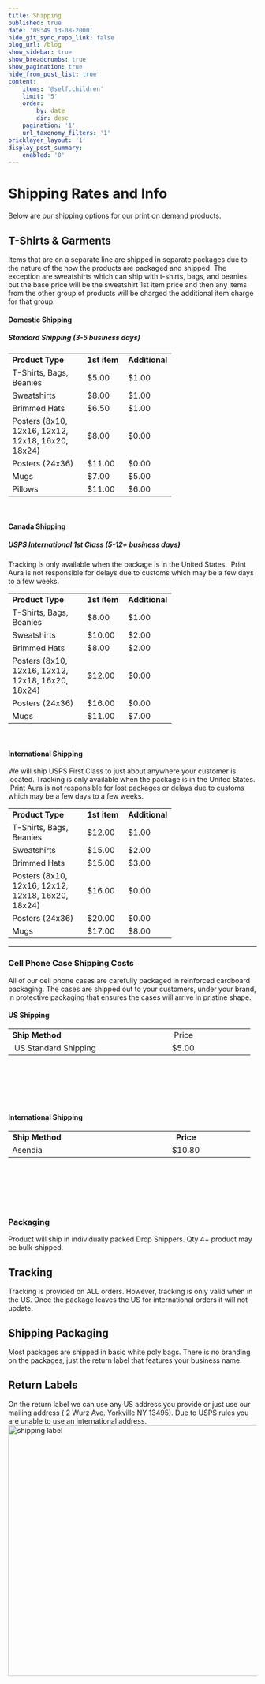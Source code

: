 ```yaml
---
title: Shipping
published: true
date: '09:49 13-08-2000'
hide_git_sync_repo_link: false
blog_url: /blog
show_sidebar: true
show_breadcrumbs: true
show_pagination: true
hide_from_post_list: true
content:
    items: '@self.children'
    limit: '5'
    order:
        by: date
        dir: desc
    pagination: '1'
    url_taxonomy_filters: '1'
bricklayer_layout: '1'
display_post_summary:
    enabled: '0'
---
```


<h1>Shipping Rates and Info</h1>
Below are our shipping options for our print on demand products.
<h2>T-Shirts &amp; Garments</h2>
Items that are on a separate line are shipped in separate packages due to the nature of the how the products are packaged and shipped. The exception are sweatshirts which can ship with t-shirts, bags, and beanies but the base price will be the sweatshirt 1st item price and then any items from the other group of products will be charged the additional item charge for that group.
<h4></h4>
<h4>Domestic Shipping</h4>
<h5>Standard Shipping (3-5 business days)</h5>
<table border="0" width="691" cellpadding="10">
<tbody>
<tr>
<td><strong>Product Type</strong></td>
<td><strong>1st item</strong></td>
<td><strong>Additional</strong></td>
</tr>
<tr>
<td width="136">T-Shirts, Bags, Beanies</td>
<td width="67">$5.00</td>
<td width="61">$1.00</td>
</tr>
<tr>
<td>Sweatshirts</td>
<td>$8.00</td>
<td>$1.00</td>
</tr>
<tr>
<td>Brimmed Hats</td>
<td>$6.50</td>
<td>$1.00</td>
</tr>
<tr>
<td>Posters (8x10, 12x16, 12x12, 12x18, 16x20, 18x24)</td>
<td>$8.00</td>
<td>$0.00</td>
</tr>
<tr>
<td>Posters (24x36)</td>
<td>$11.00</td>
<td>$0.00</td>
</tr>
<tr>
<td>Mugs</td>
<td>$7.00</td>
<td>$5.00</td>
</tr>
<tr>
<td>Pillows</td>
<td>$11.00</td>
<td>$6.00</td>
</tr>
</tbody>
</table>
&nbsp;
<h4>Canada Shipping</h4>
<h5>USPS International 1st Class (5-12+ business days)</h5>
Tracking is only available when the package is in the United States.  Print Aura is not responsible for delays due to customs which may be a few days to a few weeks.
<table border="0" width="691" cellpadding="10">
<tbody>
<tr>
<td><strong>Product Type</strong></td>
<td><strong>1st item</strong></td>
<td><strong>Additional</strong></td>
</tr>
<tr>
<td width="136">T-Shirts, Bags, Beanies</td>
<td width="67">$8.00</td>
<td width="61">$1.00</td>
</tr>
<tr>
<td>Sweatshirts</td>
<td>$10.00</td>
<td>$2.00</td>
</tr>
<tr>
<td>Brimmed Hats</td>
<td>$8.00</td>
<td>$2.00</td>
</tr>
<tr>
<td>Posters (8x10, 12x16, 12x12, 12x18, 16x20, 18x24)</td>
<td>$12.00</td>
<td>$0.00</td>
</tr>
<tr>
<td>Posters (24x36)</td>
<td>$16.00</td>
<td>$0.00</td>
</tr>
<tr>
<td>Mugs</td>
<td>$11.00</td>
<td>$7.00</td>
</tr>
</tbody>
</table>
&nbsp;
<h4></h4>
<h4>International Shipping</h4>
We will ship USPS First Class to just about anywhere your customer is located. Tracking is only available when the package is in the United States.  Print Aura is not responsible for lost packages or delays due to customs which may be a few days to a few weeks.
<table border="0" width="691" cellpadding="10">
<tbody>
<tr>
<td><strong>Product Type</strong></td>
<td><strong>1st item</strong></td>
<td><strong>Additional</strong></td>
</tr>
<tr>
<td width="136">T-Shirts, Bags, Beanies</td>
<td width="67">$12.00</td>
<td width="61">$1.00</td>
</tr>
<tr>
<td>Sweatshirts</td>
<td>$15.00</td>
<td>$2.00</td>
</tr>
<tr>
<td>Brimmed Hats</td>
<td>$15.00</td>
<td>$3.00</td>
</tr>
<tr>
<td>Posters (8x10, 12x16, 12x12, 12x18, 16x20, 18x24)</td>
<td>$16.00</td>
<td>$0.00</td>
</tr>
<tr>
<td>Posters (24x36)</td>
<td>$20.00</td>
<td>$0.00</td>
</tr>
<tr>
<td>Mugs</td>
<td>$17.00</td>
<td>$8.00</td>
</tr>
</tbody>
</table>

<hr />

<h3>Cell Phone Case Shipping Costs</h3>
All of our cell phone cases are carefully packaged in reinforced cardboard packaging. The cases are shipped out to your customers, under your brand, in protective packaging that ensures the cases will arrive in pristine shape.
<h4>US Shipping</h4>
<table style="height: 119px;" border="0" width="667" cellpadding="10">
<tbody>
<tr>
<td width="308"><strong>Ship Method</strong></td>
<td width="151"> Price</td>
</tr>
<tr>
<td> US Standard Shipping</td>
<td>$5.00</td>
</tr>
</tbody>
</table>
&nbsp;
<h4>International Shipping</h4>
<table style="height: 119px;" border="0" width="667" cellpadding="10">
<tbody>
<tr>
<td width="308"><strong>Ship Method</strong></td>
<td width="151">  <strong>Price</strong></td>
</tr>
<tr>
<td>Asendia</td>
<td>$10.80</td>
</tr>
</tbody>
</table>
&nbsp;
<h3>Packaging</h3>
Product will ship in individually packed Drop Shippers. Qty 4+ product may be bulk-shipped.
<h2>Tracking</h2>
Tracking is provided on ALL orders. However, tracking is only valid when in the US. Once the package leaves the US for international orders it will not update.
<h2>Shipping Packaging</h2>
Most packages are shipped in basic white poly bags. There is no branding on the packages, just the return label that features your business name.
<h2>Return Labels</h2>
On the return label we can use any US address you provide or just use our mailing address ( 2 Wurz Ave. Yorkville NY 13495). Due to USPS rules you are unable to use an international address.

<img class="alignnone size-full wp-image-2289474" src="https://printaura.com/wp-content/uploads/2013/02/shipping-label-copy.jpg" alt="shipping label" width="550" height="509" />